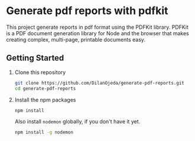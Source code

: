 # Generate pdf reports with pdfkit

This project generate reports in pdf format using the PDFKit library.
PDFKit is a PDF document generation library for Node and the browser that makes creating complex, multi-page, printable documents easy. 

## Getting Started

1. Clone this repository

   ```bash
   git clone https://github.com/DilanOjeda/generate-pdf-reports.git
   cd generate-pdf-reports
   ```

2. Install the npm packages

   ```bash
   npm install
   ```

   Also install `nodemon` globally, if you don't have it yet.

   ```bash
   npm install -g nodemon
   ```